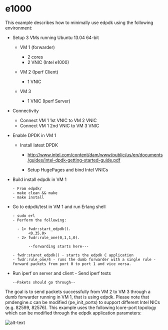 e1000
=====


This example describes how to minimally use edpdk using the following environment:

- Setup 3 VMs running Ubuntu 13.04 64-bit


    - VM 1 (forwarder)
    
      - 2 cores
      - 2 VNIC (Intel e1000)
      
    - VM 2 (Iperf Client)
      
      - 1 VNIC
      
    - VM 3
      
      - 1 VNIC (Iperf Server)

-  Connectivity


      - Connect VM 1 1st VNIC to VM 2 VNIC
      - Connect VM 1 2nd VNIC to VM 3 VNIC

-  Enable DPDK in VM 1
  

      - Install latest DPDK 
      
        - http://www.intel.com/content/dam/www/public/us/en/documents/guides/intel-dpdk-getting-started-guide.pdf
        
        - Setup HugePages and bind Intel VNICs 

- Build install edpdk in VM 1
      

      - From edpdk/
      - make clean && make
      - make install
            
- Go to edpdk/test in VM 1 and run Erlang shell

 
      - sudo erl
      - Perform the following:
      
        - 1> fwdr:start_edpdk(). 
             <0.35.0>
        - 2> fwdr:rule_one(0,1,1,0).
             
             --forwarding starts here---

      - fwdr:staret_edpdk() - starts the edpdk C application
      - fwdr:rule_one/4 - runs the dumb forwarder with a single rule - forward packets from port 0 to port 1 and vice versa.
      
- Run iperf on server and client
      - Send iperf tests
        
      --Pakets should go through--
  

The goal is to send packets successfully from VM 2 to VM 3 through a dumb forwarder running in VM 1, that is using edpdk.  Please note that pmdengine.c can be modified (pe_init_ports) to support different Intel NICs (e.g. 82599, 82576).  This example uses the following lcore-port topology which can be modified through the edpdk application parameters:

![alt-text](https://github.com/shivarammysore/edpdk/blob/master/example/e1000-lcore-port-topo.png "lcore-port topology" )
